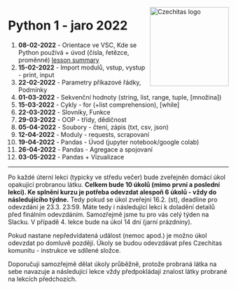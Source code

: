 <a href="https://www.czechitas.cz/"><img align="right" src="https://cdn.myshoptet.com/usr/www.shop-czechitas.cz/user/logos/logo.png" alt="Czechitas logo" width="180"/></a> 

# Python 1 - jaro 2022

01. **08-02-2022** - Orientace ve VSC, Kde se Python používá + úvod (čísla, řetězce, proměnné) [lesson summary](lesson_1)
02. **15-02-2022** - Import modulů, vstup, vystup - print, input
03. **22-02-2022** - Parametry příkazové řádky, Podmínky
04. **01-03-2022** - Sekvenční hodnoty (string, list, range, tuple, [množina])
05. **15-03-2022** - Cykly - for (+list comprehension), [while]
06. **22-03-2022** - Slovníky, Funkce
07. **29-03-2022** - OOP - třídy, dědičnost
08. **05-04-2022** - Soubory - čtení, zápis (txt, csv, json)
09. **12-04-2022** - Moduly - requests, scrapovaní
10. **19-04-2022** - Pandas - Úvod (jupyter notebook/google colab)
11. **26-04-2022** - Pandas - Agregace a spojovaní
12. **03-05-2022** - Pandas + Vizualizace

---

Po každé úterní lekci (typicky ve středu večer) bude zveřejněn domácí úkol opakující probranou látku. **Celkem bude 10 úkolů (mimo první a poslední lekci). Ke splnění kurzu je potřeba odevzdat alespoň 6 úkolů - vždy do následujícího týdne.** Tedy pokud se úkol zveřejní 16.2. (st), deadline pro odevzdání je 23.3. 23:59. Máte tedy i následující lekci k doladění detailů před finálním odevzdáním. Samozřejmě jsme tu pro vás celý týden na Slacku. V případě 4. lekce bude na úkol 14 dní (jarní prázdniny).

Pokud nastane nepředvídatená událost (nemoc apod.) je možno úkol odevzdat po domluvě později. Úkoly se budou odevzdávat přes Czechitas komunitu - instrukce ve sdílené složce.

Doporučuji samozřejmě dělat úkoly průběžně, protože probraná látka na sebe navazuje a následující lekce vždy předpokládají znalost látky probrané na lekcích předchozích.
